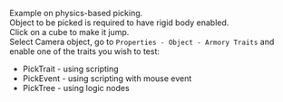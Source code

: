 Example on physics-based picking.  
Object to be picked is required to have rigid body enabled.  
Click on a cube to make it jump.  
Select Camera object, go to `Properties - Object - Armory Traits` and enable one of the traits you wish to test:
- PickTrait - using scripting
- PickEvent - using scripting with mouse event
- PickTree - using logic nodes

